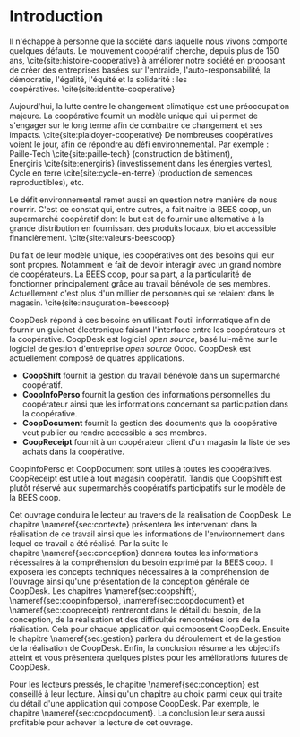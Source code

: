 # Introduction

Il n'échappe à personne que la société dans laquelle nous vivons
comporte quelques défauts. Le mouvement coopératif cherche, depuis
plus de 150 ans, \cite{site:histoire-cooperative} à améliorer notre
société en proposant de créer des entreprises basées sur l'entraide,
l'auto-responsabilité, la démocratie, l'égalité, l'équité et la
solidarité : les coopératives. \cite{site:identite-cooperative}

Aujourd'hui, la lutte contre le changement climatique est une
préoccupation majeure. La coopérative fournit un modèle unique qui lui
permet de s'engager sur le long terme afin de combattre ce changement et
ses impacts. \cite{site:plaidoyer-cooperative} De nombreuses
coopératives voient le jour, afin de répondre au défi environnemental.
Par exemple : Paille-Tech \cite{site:paille-tech} (construction de
bâtiment), Energiris \cite{site:energiris} (investissement dans les
énergies vertes), Cycle en terre \cite{site:cycle-en-terre} (production
de semences reproductibles), etc.

Le défit environnemental remet aussi en question notre manière de
nous nourrir. C'est ce constat qui, entre autres, a fait naitre la
BEES coop, un supermarché coopératif dont le but est de fournir une
alternative à la grande distribution en fournissant des produits locaux,
bio et accessible financièrement. \cite{site:valeurs-beescoop}

Du fait de leur modèle unique, les coopératives ont des besoins qui
leur sont propres. Notamment le fait de devoir interagir avec un grand
nombre de coopérateurs. La BEES coop, pour sa part, a la particularité
de fonctionner principalement grâce au travail bénévole de ses membres.
Actuellement c'est plus d'un millier de personnes qui se relaient dans
le magasin. \cite{site:inauguration-beescoop}

CoopDesk répond à ces besoins en utilisant l'outil informatique afin de
fournir un guichet électronique faisant l'interface entre les
coopérateurs et la coopérative. CoopDesk est logiciel *open source*,
basé lui-même sur le logiciel de gestion d'entreprise *open source*
Odoo. CoopDesk est actuellement composé de quatres applications.

- **CoopShift** fournit la gestion du travail bénévole dans un
  supermarché coopératif.
- **CoopInfoPerso** fournit la gestion des informations personnelles du
  coopérateur ainsi que les informations concernant sa participation
  dans la coopérative.
- **CoopDocument** fournit la gestion des documents que la coopérative
  veut publier ou rendre accessible à ses membres.
- **CoopReceipt** fournit à un coopérateur client d'un magasin la liste
  de ses achats dans la coopérative.

CoopInfoPerso et CoopDocument sont utiles à toutes les coopératives.
CoopReceipt est utile à tout magasin coopératif. Tandis que CoopShift
est plutôt réservé aux supermarchés coopératifs participatifs sur le
modèle de la BEES coop.

Cet ouvrage conduira le lecteur au travers de la réalisation de
CoopDesk. Le chapitre \nameref{sec:contexte} présentera les intervenant
dans la réalisation de ce travail ainsi que les informations de
l'environnement dans lequel ce travail a été réalisé. Par la suite le
chapitre \nameref{sec:conception} donnera toutes les informations
nécessaires à la compréhension du besoin exprimé par la BEES coop. Il
exposera les concepts techniques nécessaires à la compréhension de
l'ouvrage ainsi qu'une présentation de la conception générale de
CoopDesk. Les chapitres \nameref{sec:coopshift},
\nameref{sec:coopinfoperso}, \nameref{sec:coopdocument} et
\nameref{sec:coopreceipt} rentreront dans le détail du besoin, de la
conception, de la réalisation et des difficultés rencontrées lors de la
réalisation. Cela pour chaque application qui composent CoopDesk.
Ensuite le chapitre \nameref{sec:gestion} parlera du déroulement et de
la gestion de la réalisation de CoopDesk.  Enfin, la conclusion résumera
les objectifs atteint et vous présentera quelques pistes pour les
améliorations futures de CoopDesk.

Pour les lecteurs pressés, le chapitre \nameref{sec:conception} est
conseillé à leur lecture. Ainsi qu'un chapitre au choix parmi ceux qui
traite du détail d'une application qui compose CoopDesk. Par exemple, le
chapitre \nameref{sec:coopdocument}. La conclusion leur sera aussi
profitable pour achever la lecture de cet ouvrage.
